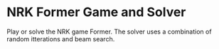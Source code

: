 # NRK Former Game and Solver

Play or solve the NRK game Former. The solver uses a combination of random itterations and beam search.
